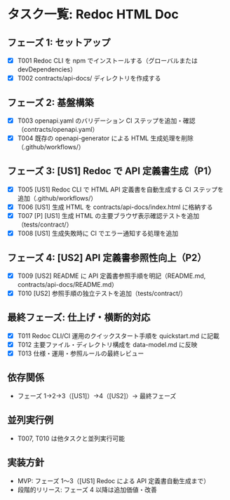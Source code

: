 # タスク一覧: Redoc HTML Doc

## フェーズ 1: セットアップ

- [x] T001 Redoc CLI を npm でインストールする（グローバルまたは devDependencies）
- [x] T002 contracts/api-docs/ ディレクトリを作成する

## フェーズ 2: 基盤構築

- [x] T003 openapi.yaml のバリデーション CI ステップを追加・確認（contracts/openapi.yaml）
- [x] T004 既存の openapi-generator による HTML 生成処理を削除（.github/workflows/）

## フェーズ 3: [US1] Redoc で API 定義書生成（P1）

- [x] T005 [US1] Redoc CLI で HTML API 定義書を自動生成する CI ステップを追加（.github/workflows/）
- [x] T006 [US1] 生成 HTML を contracts/api-docs/index.html に格納する
- [x] T007 [P] [US1] 生成 HTML の主要ブラウザ表示確認テストを追加（tests/contract/）
- [x] T008 [US1] 生成失敗時に CI でエラー通知する処理を追加

## フェーズ 4: [US2] API 定義書参照性向上（P2）

- [x] T009 [US2] README に API 定義書参照手順を明記（README.md, contracts/api-docs/README.md）
- [x] T010 [US2] 参照手順の独立テストを追加（tests/contract/）

## 最終フェーズ: 仕上げ・横断的対応

- [x] T011 Redoc CLI/CI 運用のクイックスタート手順を quickstart.md に記載
- [x] T012 主要ファイル・ディレクトリ構成を data-model.md に反映
- [x] T013 仕様・運用・参照ルールの最終レビュー

## 依存関係

- フェーズ 1→2→3（[US1]）→4（[US2]）→ 最終フェーズ

## 並列実行例

- T007, T010 は他タスクと並列実行可能

## 実装方針

- MVP: フェーズ 1〜3（[US1] Redoc による API 定義書自動生成まで）
- 段階的リリース: フェーズ 4 以降は追加価値・改善
